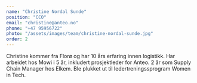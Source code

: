 ```yaml
---
name: "Christine Nordal Sunde"
position: "CCO"
email: "christine@anteo.no"
phone: "+47 95956722"
photo: "/assets/images/team/christine-nordal-sunde.jpg"
order: 2
---
```


Christine kommer fra Florø og har 10 års erfaring innen logistikk. Har arbeidet hos Mowi i 5 år, inkludert prosjektleder for Anteo. 2 år som Supply Chain Manager hos Elkem. Ble plukket ut til ledertreningssprogram Women in Tech.